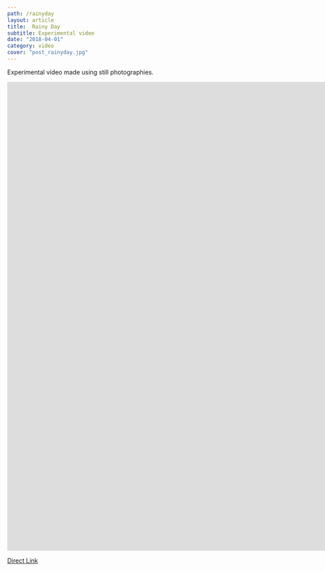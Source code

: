 ```yaml
---
path: /rainyday
layout: article
title:  Rainy Day
subtitle: Experimental video
date: "2018-04-01"
category: video
cover: "post_rainyday.jpg"
---
```


Experimental video made using still photographies.


<iframe src="https://player.vimeo.com/video/263371046" frameborder="0" allowfullscreen width="1920" height="1080"></iframe>

[Direct Link](https://vimeo.com/263371046)

